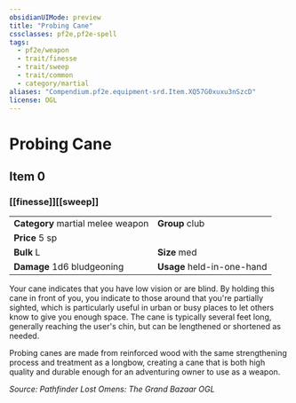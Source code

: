 ```yaml
---
obsidianUIMode: preview
title: "Probing Cane"
cssclasses: pf2e,pf2e-spell
tags:
  - pf2e/weapon
  - trait/finesse
  - trait/sweep
  - trait/common
  - category/martial
aliases: "Compendium.pf2e.equipment-srd.Item.XQ57G0xuxu3nSzcD"
license: OGL
---
```

# Probing Cane
## Item 0
### [[finesse]][[sweep]]

|  |  |
| -- | -- |
| **Category** martial melee weapon | **Group** club |
| **Price** 5 sp |  |
| **Bulk** L | **Size** med |
| **Damage** 1d6 bludgeoning  | **Usage** held-in-one-hand |



Your cane indicates that you have low vision or are blind. By holding this cane in front of you, you indicate to those around that you're partially sighted, which is particularly useful in urban or busy places to let others know to give you enough space. The cane is typically several feet long, generally reaching the user's chin, but can be lengthened or shortened as needed.

Probing canes are made from reinforced wood with the same strengthening process and treatment as a longbow, creating a cane that is both high quality and durable enough for an adventuring owner to use as a weapon.

*Source: Pathfinder Lost Omens: The Grand Bazaar*
*OGL*